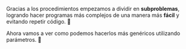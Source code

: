 Gracias a los procedimientos empezamos a dividir en **subproblemas**, logrando hacer programas más complejos de una manera más **fácil** y evitando repetir código. :raised_hands:

Ahora vamos a ver como podemos hacerlos más genéricos utilizando parámetros. :muscle:
